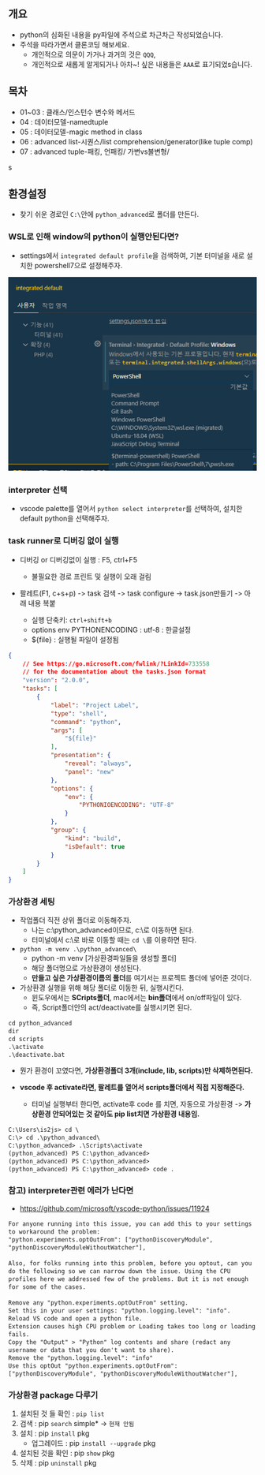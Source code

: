 ## 개요
 - python의 심화된 내용을 py파일에 주석으로 차근차근 작성되었습니다.
 - 주석을 따라가면서 클론코딩 해보세요.
    - 개인적으로 의문이 가거나 과거의 것은 `QQQ`, 
    - 개인적으로 새롭게 알게되거나 아차~! 싶은 내용들은 `AAA`로 표기되었s습니다.

## 목차
 - 01~03 : 클래스/인스턴수 변수와 메서드
 - 04 : 데이터모델-namedtuple
 - 05 : 데이터모델-magic method in class
 - 06 : advanced list-시퀀스/list comprehension/generator(like tuple comp) 
 - 07 : advanced tuple-패킹, 언패킹/ 가변vs불변형/
 
s
## 환경설정
 - 찾기 쉬운 경로인 `C:\`안에 `python_advanced`로 폴더를 만든다.

### WSL로 인해 window의 python이 실행안된다면?
 - settings에서 `integrated default profile`을 검색하여, 기본 터미널을 새로 설치한 powershell7으로 설정해주자.
 
 ![image-20210824113209852](https://raw.githubusercontent.com/is3js/screenshots/main/image-20210824113209852.png)

### interpreter 선택

 - vscode palette를 열어서 `python select interpreter`를 선택하여, 설치한 default python을 선택해주자.

### task runner로 디버깅 없이 실행
 - 디버깅 or 디버깅없이 실행 : F5, ctrl+F5
     - 불필요한 경로 프린트 및 실행이 오래 걸림
     
 - 팔레트(F1, c+s+p) -> task 검색 -> task configure -> task.json만들기 -> 아래 내용 복붙
     - 실행 단축키: `ctrl+shift+b`
     - options env PYTHONENCODING : utf-8 : 한글설정
     - ${file} : 실행될 파일이 설정됨

```json
{
    // See https://go.microsoft.com/fwlink/?LinkId=733558
    // for the documentation about the tasks.json format
    "version": "2.0.0",
    "tasks": [
        {
            "label": "Project Label",
            "type": "shell",
            "command": "python",
            "args": [
                "${file}"
            ],
            "presentation": {
                "reveal": "always",
                "panel": "new"
            },
            "options": {
                "env": {
                    "PYTHONIOENCODING": "UTF-8"
                }
            },
            "group": {
                "kind": "build",
                "isDefault": true
            }
        }
    ]
}
```

### 가상환경 세팅
 - 작업폴더 직전 상위 폴더로 이동해주자.
     - 나는 c:\python_advanced이므로, c:\로 이동하면 된다.
     - 터미널에서 c:\로 바로 이동할 때는 `cd \`를 이용하면 된다.
 - `python -m venv .\python_advanced\`
     - python -m venv [가상환경파일들을 생성할 폴더]
     - 해당 폴더명으로 가상환경이 생성된다.
     - **만들고 싶은 가상환경이름의 폴더**를 여기서는 프로젝트 폴더에 넣어준 것이다.
 - 가상환경 실행을 위해 해당 폴더로 이동한 뒤, 실행시킨다.
     - 윈도우에서는 **SCripts폴더**, mac에서는 **bin폴더**에서 on/off파일이 있다.
     - 즉, Script폴더안의 act/deactivate를 실행시키면 된다.
 ```shell
 cd python_advanced
 dir
 cd scripts
 .\activate
 .\deactivate.bat
 ```
 
 - 뭔가 환경이 꼬였다면, **가상환경폴더 3개(include, lib, scripts)만 삭제하면된다.**
 
 
 - **vscode 후 activate라면,  팔레트를 열어서 scripts폴더에서 직접 지정해준다.**
     - 터미널 실행부터 한다면, activate후 code 를 치면, 자동으로 가상환경 -> **가상환경 안되어있는 것 같아도 pip list치면 가상환경 내용임.**
     
```shell
C:\Users\is2js> cd \
C:\> cd .\python_advanced\
C:\python_advanced> .\Scripts\activate
(python_advanced) PS C:\python_advanced>
(python_advanced) PS C:\python_advanced>
(python_advanced) PS C:\python_advanced> code .
```

### 참고) interpreter관련 에러가 난다면
 - https://github.com/microsoft/vscode-python/issues/11924
```
For anyone running into this issue, you can add this to your settings to workaround the problem:
"python.experiments.optOutFrom": ["pythonDiscoveryModule", "pythonDiscoveryModuleWithoutWatcher"],

Also, for folks running into this problem, before you optout, can you do the following so we can narrow down the issue. Using the CPU profiles here we addressed few of the problems. But it is not enough for some of the cases.

Remove any "python.experiments.optOutFrom" setting.
Set this in your user settings: "python.logging.level": "info".
Reload VS code and open a python file.
Extension causes high CPU problem or Loading takes too long or loading fails.
Copy the "Output" > "Python" log contents and share (redact any username or data that you don't want to share).
Remove the "python.logging.level": "info"
Use this optOut "python.experiments.optOutFrom": ["pythonDiscoveryModule", "pythonDiscoveryModuleWithoutWatcher"],
```


### 가상환경 package 다루기

1. 설치된 것 들 확인 : `pip list`
2. 검색 : pip `search` simple* -> `현재 안됨`
3. 설치 : pip `install` pkg
    -  업그레이드 : pip `install --upgrade` pkg
4. 설치된 것을 확인 : pip `show` pkg 
5. 삭제 : pip `uninstall` pkg


